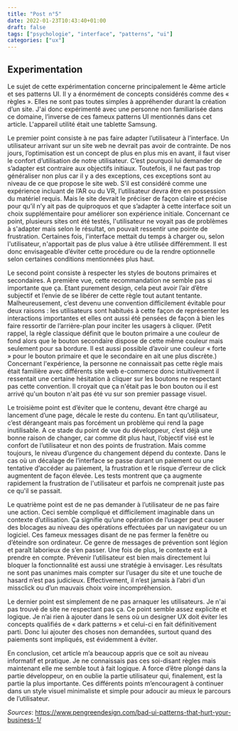 ```yaml
---
title: "Post n°5"
date: 2022-01-23T10:43:40+01:00
draft: false
tags: ["psychologie", "interface", "patterns", "ui"]
categories: ["ux"]
---
```


## Experimentation

Le sujet de cette expérimentation concerne principalement le 4ème article et ses patterns UI. Il y a énormément de concepts considérés comme des « règles ». Elles ne sont pas toutes simples à appréhender durant la création d’un site. J'ai donc expérimenté avec une personne non familiarisée dans ce domaine, l’inverse de ces fameux patterns UI mentionnés dans cet article. L'appareil utilité était une tablette Samsung.

Le premier point consiste à ne pas faire adapter l’utilisateur à l’interface. Un utilisateur arrivant sur un site web ne devrait pas avoir de contrainte. De nos jours, l’optimisation est un concept de plus en plus mis en avant, il faut viser le confort d’utilisation de notre utilisateur. C’est pourquoi lui demander de s’adapter est contraire aux objectifs initiaux. Toutefois, il ne faut pas trop généraliser non plus car il y a des exceptions, ces exceptions sont au niveau de ce que propose le site web. S’il est considéré comme une expérience incluant de l’AR ou du VR, l’utilisateur devra être en possession du matériel requis. Mais le site devrait le préciser de façon claire et précise pour qu’il n’y ait pas de quiproquos et que s’adapter à cette interface soit un choix supplémentaire pour améliorer son expérience initiale.
Concernant ce point, plusieurs sites ont été testés, l'utilisateur ne voyait pas de problèmes à s'adapter mais selon le résultat, on pouvait ressentir une pointe de frustration. Certaines fois, l'interface mettait du temps à charger ou, selon l'utilisateur, n'apportait pas de plus value à être utilisée différemment. Il est donc envisageable d’éviter cette procédure ou de la rendre optionnelle selon certaines conditions mentionnées plus haut.

Le second point consiste à respecter les styles de boutons primaires et secondaires. A première vue, cette recommandation ne semble pas si importante que ça. Etant purement design, cela peut avoir l’air d’être subjectif et l’envie de se libérer de cette règle tout autant tentante. Malheureusement, c’est devenu une convention difficilement évitable pour deux raisons : les utilisateurs sont habitués à cette façon de représenter les interactions importantes et elles ont aussi été pensées de façon à bien les faire ressortir de l’arrière-plan pour inciter les usagers à cliquer.
(Petit rappel, la règle classique définit que le bouton primaire a une couleur de fond alors que le bouton secondaire dispose de cette même couleur mais seulement pour sa bordure. Il est aussi possible d’avoir une couleur « forte » pour le bouton primaire et que le secondaire en ait une plus discrète.)
Concernant l'expérience, la personne ne connaissait pas cette règle mais était familière avec différents site web e-commerce donc intuitivement il ressentait une certaine hésitation à cliquer sur les boutons ne respectant pas cette convention. Il croyait que ça n'était pas le bon bouton ou il est arrivé qu'un bouton n'ait pas été vu sur son premier passage visuel. 

Le troisième point est d’éviter que le contenu, devant être chargé au lancement d’une page, décale le reste du contenu. En tant qu’utilisateur, c’est dérangeant mais pas forcément un problème qui rend la page inutilisable. A ce stade du point de vue du développeur, c’est déjà une bonne raison de changer, car comme dit plus haut, l’objectif visé est le confort de l’utilisateur et non des points de frustration. Mais comme toujours, le niveau d’urgence du changement dépend du contexte. Dans le cas où un décalage de l’interface se passe durant un paiement ou une tentative d’accéder au paiement, la frustration et le risque d’erreur de click augmentent de façon élevée. 
Les tests montrent que ça augmente rapidement la frustration de l'utilisateur et parfois ne comprenait juste pas ce qu'il se passait.

Le quatrième point est de ne pas demander à l’utilisateur de ne pas faire une action. Ceci semble compliqué et difficilement imaginable dans un contexte d’utilisation. Ça signifie qu’une opération de l’usager peut causer des blocages au niveau des opérations effectuées par un navigateur ou un logiciel. Ces fameux messages disant de ne pas fermer la fenêtre ou d’éteindre son ordinateur. Ce genre de messages de prévention sont légion et paraît laborieux de s’en passer. Une fois de plus, le contexte est à prendre en compte. Prévenir l’utilisateur est bien mais directement lui bloquer la fonctionnalité est aussi une stratégie à envisager. 
Les résultats ne sont pas unanimes mais compter sur l’usager du site et une touche de hasard n’est pas judicieux. Effectivement, il n’est jamais à l’abri d’un missclick ou d’un mauvais choix voire incompréhension.

Le dernier point est simplement de ne pas arnaquer les utilisateurs. Je n'ai pas trouvé de site ne respectant pas ça. Ce point semble assez explicite et logique. Je n’ai rien à ajouter dans le sens où un designer UX doit éviter les concepts qualifiés de « dark patterns » et celui-ci en fait définitivement parti. Donc lui ajouter des choses non demandées, surtout quand des paiements sont impliqués, est évidemment à éviter.

En conclusion, cet article m’a beaucoup appris que ce soit au niveau informatif et pratique. Je ne connaissais pas ces soi-disant règles mais maintenant elle me semble tout à fait logique. A force d’être plongé dans la partie développeur, on en oublie la partie utilisateur qui, finalement, est la partie la plus importante. Ces différents points m’encouragent à continuer dans un style visuel minimaliste et simple pour adoucir au mieux le parcours de l’utilisateur.

*Sources*: https://www.pengreendesign.com/bad-ui-patterns-that-hurt-your-business-1/
